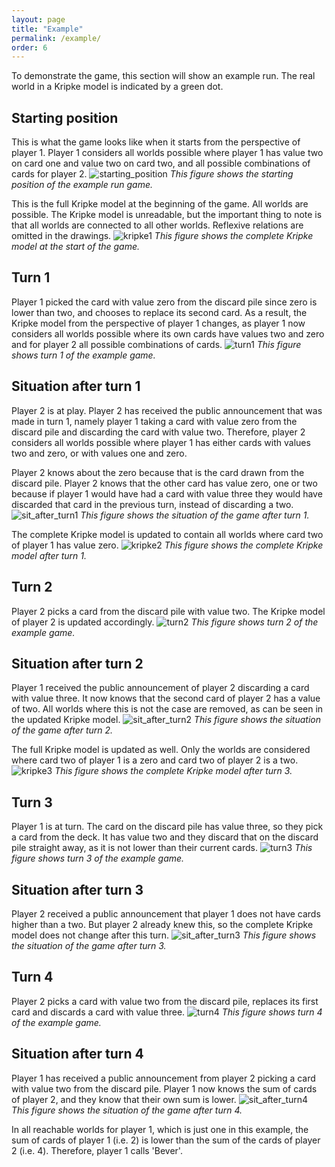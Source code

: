 ```yaml
---
layout: page
title: "Example"
permalink: /example/
order: 6
---
```

To demonstrate the game, this section will show an example run. The real world in a Kripke model is indicated by a green dot.

## Starting position
This is what the game looks like when it starts from the perspective of player 1. Player 1 considers all worlds possible 
where player 1 has value two on card one and value two on card two, and all possible combinations of cards for player 2. 
![starting_position](/images/ex_start.png)
   *This figure shows the starting position of the example run game.*

This is the full Kripke model at the beginning of the game. All worlds are possible. The Kripke model is unreadable, but the 
important thing to note is that all worlds are connected to all other worlds. Reflexive relations are omitted in the drawings.
![kripke1](/images/ex_kripke1.png)
   *This figure shows the complete Kripke model at the start of the game.*

## Turn 1
Player 1 picked the card with value zero from the discard pile since zero is lower than two, and chooses to replace its second card. 
As a result, the Kripke model from the perspective 
of player 1 changes, as player 1 now considers all worlds possible where its own cards have values two and zero and for
player 2 all possible combinations of cards.
![turn1](/images/ex_turn1.png)
   *This figure shows turn 1 of the example game.*

## Situation after turn 1
Player 2 is at play. Player 2 has received the public announcement that was made in turn 1, namely player 1 taking a 
card with value zero from the discard pile and discarding the card with value two. Therefore, player 2 considers all 
worlds possible where player 1 has either cards with values two and zero, or with values one and zero. 

Player 2 knows 
about the zero because that is the card drawn from the discard pile. Player 2 knows that the other card has value zero,
one or two because if player 1 would have had a card with value three they would have discarded that card in the previous turn, instead of discarding a two.
![sit_after_turn1](/images/ex_after_turn1.png)
   *This figure shows the situation of the game after turn 1.*
 
The complete Kripke model is updated to contain all worlds where card two of player 1 has value zero.
![kripke2](/images/ex_kripke2.png)
   *This figure shows the complete Kripke model after turn 1.*

## Turn 2
Player 2 picks a card from the discard pile with value two. The Kripke model of player 2 is updated accordingly.
![turn2](/images/ex_turn2.png)
   *This figure shows turn 2 of the example game.*

## Situation after turn 2
Player 1 received the public announcement of player 2 discarding a card with value three. It now knows that the second
card of player 2 has a value of two. All worlds where this is not the case are removed, as can be seen in the updated 
Kripke model.
![sit_after_turn2](/images/ex_after_turn2.png)
   *This figure shows the situation of the game after turn 2.*

The full Kripke model is updated as well. Only the worlds are considered where card two of player 1 is a zero and card two
of player 2 is a two.
![kripke3](/images/ex_kripke3.png)
   *This figure shows the complete Kripke model after turn 3.*

## Turn 3
Player 1 is at turn. The card on the discard pile has value three, so they pick a card from the deck. 
It has value two and they discard that on the discard pile straight away, as it is not lower than their current cards.
![turn3](/images/ex_turn3.png)
   *This figure shows turn 3 of the example game.*

## Situation after turn 3
Player 2 received a public announcement that player 1 does not have cards higher than a two. But player 2 already knew 
this, so the complete Kripke model does not change after this turn.
![sit_after_turn3](/images/ex_after_turn3.png)
   *This figure shows the situation of the game after turn 3.*

## Turn 4
Player 2 picks a card with value two from the discard pile, replaces its first card and discards a card with value three.
![turn4](/images/ex_turn4.png)
   *This figure shows turn 4 of the example game.*

## Situation after turn 4
Player 1 has received a public announcement from player 2 picking a card with value two from the discard pile. Player 1 
now knows the sum of cards of player 2, and they know that their own sum is lower.
![sit_after_turn4](/images/ex_after_turn4.png)
   *This figure shows the situation of the game after turn 4.*

In all reachable worlds for player 1, which is just one in this example, the sum of cards of player 1 
(i.e. 2) is lower than the sum of the cards of player 2 (i.e. 4). Therefore, player 1 calls 'Bever'.
